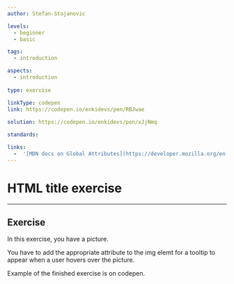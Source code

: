 ```yaml
---
author: Stefan-Stojanovic

levels:
  - beginner
  - basic

tags:
  - introduction

aspects:
  - introduction
 
type: exercise

linkType: codepen
link: https://codepen.io/enkidevs/pen/RBJwae
 
solution: https://codepen.io/enkidevs/pen/xJjNmq

standards:

links:
  -  '[MDN docs on Global Attributes](https://developer.mozilla.org/en-US/docs/Web/HTML/Global_attributes){website}'
---
```

# HTML title exercise
---

## Exercise
In this exercise, you have a picture.

You have to add the appropriate attribute to the img elemt for a tooltip to appear when a user hovers over the picture.

Example of the finished exercise is on codepen.


